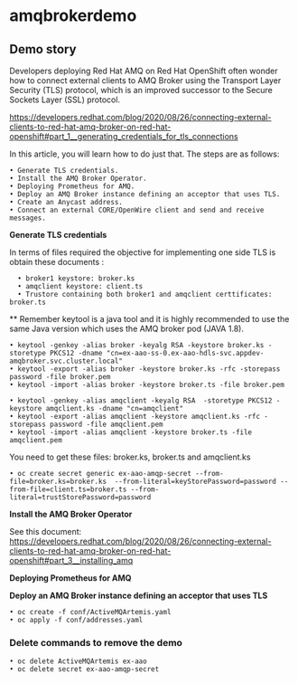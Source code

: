 # amqbrokerdemo

##  Demo story

Developers deploying Red Hat AMQ on Red Hat OpenShift often wonder how to connect external clients to AMQ Broker using the Transport Layer Security (TLS) protocol, which is an improved successor to the Secure Sockets Layer (SSL) protocol.

https://developers.redhat.com/blog/2020/08/26/connecting-external-clients-to-red-hat-amq-broker-on-red-hat-openshift#part_1__generating_credentials_for_tls_connections

In this article, you will learn how to do just that. The steps are as follows:

    • Generate TLS credentials.
    • Install the AMQ Broker Operator.
    • Deploying Prometheus for AMQ.
    • Deploy an AMQ Broker instance defining an acceptor that uses TLS.
    • Create an Anycast address.
    • Connect an external CORE/OpenWire client and send and receive messages.

**Generate TLS credentials**

In terms of files required the objective for implementing one side TLS is obtain these documents : 


      • broker1 keystore: broker.ks
      • amqclient keystore: client.ts
      • Trustore containing both broker1 and amqclient certtificates: broker.ts
  
** Remember keytool is a java tool and it is highly recommended to use the same Java version which uses the AMQ broker pod (JAVA 1.8). 


    • keytool -genkey -alias broker -keyalg RSA -keystore broker.ks -storetype PKCS12 -dname "cn=ex-aao-ss-0.ex-aao-hdls-svc.appdev-amqbroker.svc.cluster.local"
    • keytool -export -alias broker -keystore broker.ks -rfc -storepass password -file broker.pem
    • keytool -import -alias broker -keystore broker.ts -file broker.pem 

    • keytool -genkey -alias amqclient -keyalg RSA  -storetype PKCS12 -keystore amqclient.ks -dname "cn=amqclient"
    • keytool -export -alias amqclient -keystore amqclient.ks -rfc -storepass password -file amqclient.pem
    • keytool -import -alias amqclient -keystore broker.ts -file amqclient.pem 

You need to get these files: broker.ks, broker.ts and amqclient.ks

    • oc create secret generic ex-aao-amqp-secret --from-file=broker.ks=broker.ks  --from-literal=keyStorePassword=password --from-file=client.ts=broker.ts --from-literal=trustStorePassword=password   
    

**Install the AMQ Broker Operator**   
 
 See this document: https://developers.redhat.com/blog/2020/08/26/connecting-external-clients-to-red-hat-amq-broker-on-red-hat-openshift#part_3__installing_amq

**Deploying Prometheus for AMQ**

**Deploy an AMQ Broker instance defining an acceptor that uses TLS**
 
    • oc create -f conf/ActiveMQArtemis.yaml 
    • oc apply -f conf/addresses.yaml 
    
### Delete commands to remove the demo 

    • oc delete ActiveMQArtemis ex-aao
    • oc delete secret ex-aao-amqp-secret
 
 
 
 
 




